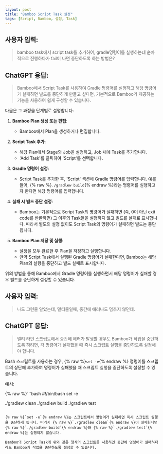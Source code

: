 ```yaml
---
layout: post
title: "Bamboo Script Task 설정"
tags: [Script, Bamboo, 설정, Task]
---
```


## 사용자 입력:
> bamboo task에서 script task를 추가하여, gradle명령어를 실행하는데 순차적으로 진행하다가 fail이 나면 중단하도록 하는 방법은?

## ChatGPT 응답:
> Bamboo에서 Script Task를 사용하여 Gradle 명령어를 실행하고 해당 명령어가 실패하면 빌드를 중단하게 만들고 싶다면, 기본적으로 Bamboo가 제공하는 기능을 사용하여 쉽게 구성할 수 있습니다.

다음은 그 과정을 단계별로 설명합니다:

1. **Bamboo Plan 생성 또는 편집**:
   - Bamboo에서 Plan을 생성하거나 편집합니다.

2. **Script Task 추가**:
   - 해당 Plan에서 Stage와 Job을 설정하고, Job 내에 Task를 추가합니다.
   - 'Add Task'를 클릭하여 'Script'를 선택합니다.

3. **Gradle 명령어 설정**:
   - Script Task를 추가한 후, 'Script' 섹션에 Gradle 명령어를 입력합니다. 예를 들어, {% raw %}`./gradlew build`{% endraw %}라는 명령어를 실행하고자 한다면 해당 명령어를 입력합니다.

4. **실패 시 빌드 중단 설정**:
   - Bamboo는 기본적으로 Script Task의 명령어가 실패하면 (즉, 0이 아닌 exit code를 반환하면) 그 이후의 Task들을 실행하지 않고 빌드를 실패로 표시합니다. 따라서 별도의 설정 없이도 Script Task의 명령어가 실패하면 빌드는 중단됩니다.

5. **Bamboo Plan 저장 및 실행**:
   - 설정을 모두 완료한 후 Plan을 저장하고 실행합니다.
   - 만약 Script Task에서 실행된 Gradle 명령어가 실패한다면, Bamboo는 해당 Plan의 실행을 중단하고 빌드 실패로 표시합니다.

위의 방법을 통해 Bamboo에서 Gradle 명령어를 실행하면서 해당 명령어가 실패할 경우 빌드를 중단하게 설정할 수 있습니다.

## 사용자 입력:
> 나도 그런줄 알았는데, 멀티줄일때, 중간에 에러나도 멈추지 않던데.

## ChatGPT 응답:
> 멀티 라인 스크립트에서 중간에 에러가 발생할 경우도 Bamboo가 작업을 중단하도록 하려면, 각 명령어가 실패했을 때 즉시 스크립트 실행을 중단하도록 설정해야 합니다.

Bash 스크립트를 사용하는 경우, {% raw %}`set -e`{% endraw %} 명령어를 스크립트의 상단에 추가하여 명령어가 실패했을 때 스크립트 실행을 중단하도록 설정할 수 있습니다.

예시:

{% raw %}```bash
#!/bin/bash
set -e

./gradlew clean
./gradlew build
./gradlew test
```{% endraw %}

{% raw %}`set -e`{% endraw %}는 스크립트에서 명령어가 실패하면 즉시 스크립트 실행을 중단하게 됩니다. 따라서 {% raw %}`./gradlew clean`{% endraw %}이 실패한다면 {% raw %}`./gradlew build`{% endraw %}와 {% raw %}`./gradlew test`{% endraw %}는 실행되지 않습니다.

Bamboo의 Script Task에 위와 같은 형식의 스크립트를 사용하면 중간에 명령어가 실패하더라도 Bamboo가 작업을 중단하도록 설정할 수 있습니다.

